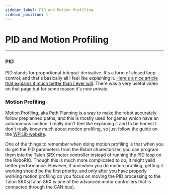```yaml
---
sidebar_label: PID and Motion Profiling
sidebar_position: 1
---
```


# PID and Motion Profiling

---

### PID

PID stands for proportional-integral-derivative. It's a form of closed loop control, and that's basically all I feel like explaining it. [Here's a nice article that explains it much better than I ever will](https://docs.wpilib.org/pt/latest/docs/software/advanced-controls/introduction/index.html). There was a very useful video on that page but for some reason it's now private.

### Motion Profiling

Motion Profiling, aka Path Planning is a way to make the robot accurately follow preplanned paths, and this is mostly used for games which have an autonomous section. I really don't feel like explaning it and to be honest I don't really know much about motion profiling, so just follow the guide on the [WPILib website](https://docs.wpilib.org/en/latest/docs/software/pathplanning/index.html).

One of the things to remember when doing motion profiling is that when you do get the PID parameters from the Robot charectarizer, you can program them into the Talon SRX motor controller instead of running the PID loop on the RoboRIO. Though this is much more complicated to do, it might yeild better performance. However, if and when you do motion profiling, getting it working should be the first priority, and only after you have properly working motion profiling do you focus on moving the PID processing to the Talon SRXs(Talon SRX is one of the advanced motor controllers that is connected through the CAN bus).
